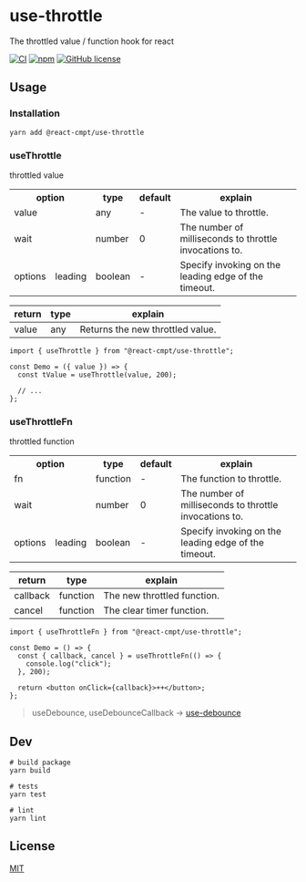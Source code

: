 # use-throttle

The throttled value / function hook for react

[![CI](https://github.com/react-cmpt/use-throttle/workflows/CI/badge.svg?branch=master)](https://github.com/react-cmpt/use-throttle/actions?query=workflow%3ACI)
[![npm](https://img.shields.io/npm/v/@react-cmpt/use-throttle.svg)](https://www.npmjs.com/package/@react-cmpt/use-throttle)
[![GitHub license](https://img.shields.io/github/license/react-cmpt/use-throttle)](https://github.com/react-cmpt/use-throttle/blob/master/LICENSE)

## Usage

### Installation

```shell
yarn add @react-cmpt/use-throttle
```

### useThrottle

throttled value

<table>
  <tr>
    <th colspan="2">option</th>
    <th>type</th>
    <th>default</th>
    <th>explain</th>
  </tr>
  <tr>
    <td colspan="2">value</td>
    <td>any</td>
    <td>-</td>
    <td>The value to throttle.</td>
  </tr>
  <tr>
    <td colspan="2">wait</td>
    <td>number</td>
    <td>0</td>
    <td>The number of milliseconds to throttle invocations to.</td>
  </tr>
  <tr>
    <td rowspan="1">options</td>
    <td>leading</td>
    <td>boolean</td>
    <td>-</td>
    <td>Specify invoking on the leading edge of the timeout.</td>
  </tr>
</table>

| return | type | explain                          |
| ------ | ---- | -------------------------------- |
| value  | any  | Returns the new throttled value. |

```tsx
import { useThrottle } from "@react-cmpt/use-throttle";

const Demo = ({ value }) => {
  const tValue = useThrottle(value, 200);

  // ...
};
```

### useThrottleFn

throttled function

<table>
  <tr>
    <th colspan="2">option</th>
    <th>type</th>
    <th>default</th>
    <th>explain</th>
  </tr>
  <tr>
    <td colspan="2">fn</td>
    <td>function</td>
    <td>-</td>
    <td>The function to throttle.</td>
  </tr>
  <tr>
    <td colspan="2">wait</td>
    <td>number</td>
    <td>0</td>
    <td>The number of milliseconds to throttle invocations to.</td>
  </tr>
  <tr>
    <td rowspan="1">options</td>
    <td>leading</td>
    <td>boolean</td>
    <td>-</td>
    <td>Specify invoking on the leading edge of the timeout.</td>
  </tr>
</table>

| return   | type     | explain                     |
| -------- | -------- | --------------------------- |
| callback | function | The new throttled function. |
| cancel   | function | The clear timer function.   |

```tsx
import { useThrottleFn } from "@react-cmpt/use-throttle";

const Demo = () => {
  const { callback, cancel } = useThrottleFn(() => {
    console.log("click");
  }, 200);

  return <button onClick={callback}>++</button>;
};
```

> useDebounce, useDebounceCallback -> [use-debounce](https://github.com/xnimorz/use-debounce)

## Dev

```shell
# build package
yarn build

# tests
yarn test

# lint
yarn lint
```

## License

[MIT](./LICENSE)
